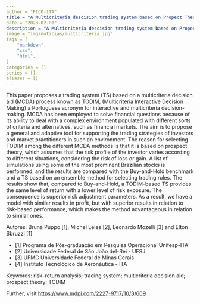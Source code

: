 ```yaml
---
author = "FICO-ITA"
title = "A Multicriteria descision trading system based on Propect Theory: A risk-return analysis of the Todim method"
date = "2023-02-01"
description = "A Multicriteria descision trading system based on Propect Theory: A risk-return analysis of the Todim method."
image = "img/noticias/multicriteria.jpg"
tags = [
    "markdown",
    "css",
    "html",
]
categories = []
series = []
aliases = []
---
```


This paper proposes a trading system (TS) based on a multicriteria decision aid (MCDA) process known as TODIM, (Multicriteria Interactive Decision Making) a Portuguese acronym for interactive and multicriteria decision-making. MCDA has been employed to solve financial questions because of its ability to deal with a complex environment populated with different sorts of criteria and alternatives, such as financial markets. The aim is to propose a general and adaptive tool for supporting the trading strategies of investors and market practitioners in such an environment. The reason for selecting TODIM among the different MCDA methods is that it is based on prospect theory, which assumes that the risk profile of the investor varies according to different situations, considering the risk of loss or gain. A list of simulations using some of the most prominent Brazilian stocks is performed, and the results are compared with the Buy-and-Hold benchmark and a TS based on an ensemble method for selecting trading rules. The results show that, compared to Buy-and-Hold, a TODIM-based TS provides the same level of return with a lower level of risk exposure. The consequence is superior risk adjustment parameters. As a result, we have a model with similar results in profit, but with superior results in relation to risk-based performance, which makes the method advantageous in relation to similar ones.

Autores: Bruna Puppo [1], Michel Leles [2], Leonardo Mozelli [3] and Elton Sbruzzi [1]

- [1] Programa de Pós-graduação em Pesquisa Operacional Unifesp-ITA
- [2] Universidade Federal de São João del-Rei - UFSJ
- [3] UFMG Universidade Federal de Minas Gerais
- [4] Instituto Tecnológico de Aeronáutica - ITA



Keywords: risk–return analysis; trading system; multicriteria decision aid; prospect theory; TODIM

Further, visit https://www.mdpi.com/2227-9717/10/3/609
